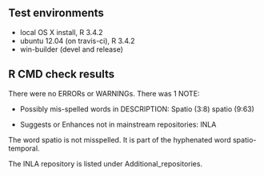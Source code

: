 ## Test environments
* local OS X install, R 3.4.2
* ubuntu 12.04 (on travis-ci), R 3.4.2
* win-builder (devel and release)

## R CMD check results
There were no ERRORs or WARNINGs. There was 1 NOTE:

* Possibly mis-spelled words in DESCRIPTION:
  Spatio (3:8)
  spatio (9:63)

* Suggests or Enhances not in mainstream repositories:
  INLA
  
The word spatio is not misspelled. It is part of the hyphenated word spatio-temporal.
  
The INLA repository is listed under Additional_repositories.
